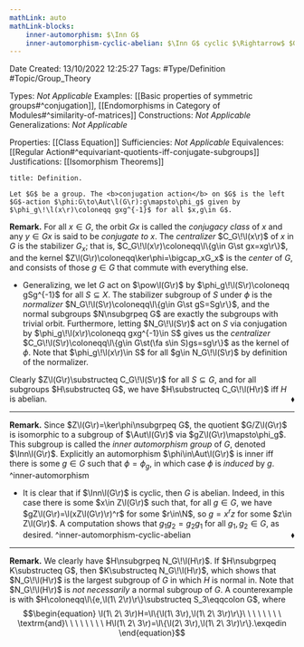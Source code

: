 ```yaml
---
mathLink: auto
mathLink-blocks:
    inner-automorphism: $\Inn G$
    inner-automorphism-cyclic-abelian: $\Inn G$ cyclic $\Rightarrow$ $G$ abelian
---
```


<div class="topSpace"></div>

Date Created: 13/10/2022 12:25:27
Tags: #Type/Definition #Topic/Group_Theory

Types: <i>Not Applicable</i>
Examples: [[Basic properties of symmetric groups#^conjugation]], [[Endomorphisms in Category of Modules#^similarity-of-matrices]]
Constructions: <i>Not Applicable</i>
Generalizations: <i>Not Applicable</i>

Properties: [[Class Equation]]
Sufficiencies: <i>Not Applicable</i>
Equivalences: [[Regular Action#^equivariant-quotients-iff-conjugate-subgroups]]
Justifications: [[Isomorphism Theorems]]

``` ad-Definition
title: Definition.

Let $G$ be a group. The <b>conjugation action</b> on $G$ is the left $G$-action $\phi:G\to\Aut\l(G\r):g\mapsto\phi_g$ given by $\phi_g\!\l(x\r)\coloneqq gxg^{-1}$ for all $x,g\in G$.

```

<b>Remark.</b> For all $x\in G$, the orbit $Gx$ is called the <i>conjugacy class</i> of $x$ and any $y\in Gx$ is said to be <i>conjugate to $x$</i>. The <i>centralizer</i> $C_G\!\l(x\r)$ of $x$ in $G$ is the stabilizer $G_x$; that is, $C_G\!\l(x\r)\coloneqq\l\{g\in G\st gx=xg\r\}$, and the kernel $Z\l(G\r)\coloneqq\ker\phi=\bigcap_xG_x$ is the <i>center</i> of $G$, and consists of those $g\in G$ that commute with everything else.
* Generalizing, we let $G$ act on $\pow\l(G\r)$ by $\phi_g\!\l(S\r)\coloneqq gSg^{-1}$ for all $S\subseteq X$. The stabilizer subgroup of $S$ under $\phi$ is the <i>normalizer</i> $N_G\!\l(S\r)\coloneqq\l\{g\in G\st gS=Sg\r\}$, and the normal subgroups $N\nsubgrpeq G$ are exactly the subgroups with trivial orbit. Furthermore, letting $N_G\!\l(S\r)$ act on $S$ via conjugation by $\phi_g\!\l(x\r)\coloneqq gxg^{-1}\in S$ gives us the <i>centralizer</i> $C_G\!\l(S\r)\coloneqq\l\{g\in G\st(\fa s\in S)gs=sg\r\}$ as the kernel of $\phi$. Note that $\phi_g\!\l(x\r)\in S$ for all $g\in N_G\!\l(S\r)$ by definition of the normalizer.

Clearly $Z\l(G\r)\substructeq C_G\!\l(S\r)$ for all $S\subseteq G$, and for all subgroups $H\substructeq G$, we have $H\substructeq C_G\!\l(H\r)$ iff $H$ is abelian.<span style="float:right;">$\blacklozenge$</span>

---

<b>Remark.</b> Since $Z\l(G\r)=\ker\phi\nsubgrpeq G$, the quotient $G/Z\l(G\r)$ is isomorphic to a subgroup of $\Aut\l(G\r)$ via $gZ\l(G\r)\mapsto\phi_g$. This subgroup is called the <i>inner automorphism group</i> of $G$, denoted $\Inn\l(G\r)$. Explicitly an automorphism $\phi\in\Aut\l(G\r)$ is inner iff there is some $g\in G$ such that $\phi=\phi_g$, in which case $\phi$ is <i>induced</i> by $g$. ^inner-automorphism
* It is clear that if $\Inn\l(G\r)$ is cyclic, then $G$ is abelian. Indeed, in this case there is some $x\in Z\l(G\r)$ such that, for all $g\in G$, we have $gZ\l(G\r)=\l(xZ\l(G\r)\r)^r$ for some $r\in\N$, so $g=x^rz$ for some $z\in Z\l(G\r)$. A computation shows that $g_1g_2=g_2g_1$ for all $g_1,g_2\in G$, as desired.<span style="float:right;">$\blacklozenge$</span> ^inner-automorphism-cyclic-abelian

---

<b>Remark.</b> We clearly have $H\nsubgrpeq N_G\!\l(H\r)$. If $H\nsubgrpeq K\substructeq G$, then $K\substructeq N_G\!\l(H\r)$, which shows that $N_G\!\l(H\r)$ is the largest subgroup of $G$ in which $H$ is normal in. Note that $N_G\!\l(H\r)$ is _not necessarily_ a normal subgroup of $G$. A counterexample is with $H\coloneqq\l\{e,\l(1\ 2\r)\r\}\substructeq S_3\eqqcolon G$, where
$$\begin{equation}
    \l(1\ 2\ 3\r)H=\l\{\l(1\ 3\r),\l(1\ 2\ 3\r)\r\}\ \ \ \ \ \ \ \ \textrm{and}\ \ \ \ \ \ \ \ H\l(1\ 2\ 3\r)=\l\{\l(2\ 3\r),\l(1\ 2\ 3\r)\r\}.\exqedin
\end{equation}$$
